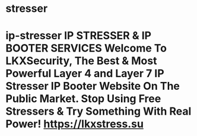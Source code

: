 # stresser
# ip-stresser IP STRESSER &amp; IP BOOTER SERVICES Welcome To LKXSecurity, The Best &amp; Most Powerful Layer 4 and Layer 7 IP Stresser IP Booter Website On The Public Market. Stop Using Free Stressers &amp; Try Something With Real Power! https://lkxstress.su
